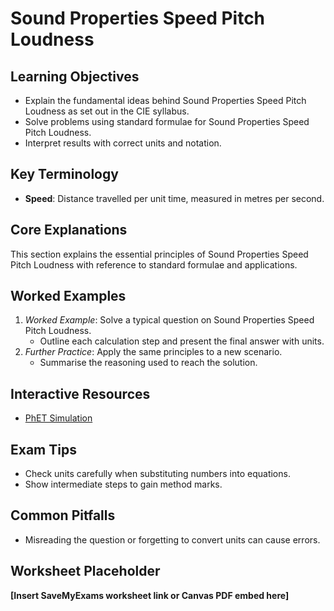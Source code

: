 # Sound Properties Speed Pitch Loudness

## Learning Objectives
- Explain the fundamental ideas behind Sound Properties Speed Pitch Loudness as set out in the CIE syllabus.
- Solve problems using standard formulae for Sound Properties Speed Pitch Loudness.
- Interpret results with correct units and notation.

## Key Terminology
- **Speed**: Distance travelled per unit time, measured in metres per second.

## Core Explanations
This section explains the essential principles of Sound Properties Speed Pitch Loudness with reference to standard formulae and applications.

## Worked Examples
1. *Worked Example*: Solve a typical question on Sound Properties Speed Pitch Loudness.
   - Outline each calculation step and present the final answer with units.
2. *Further Practice*: Apply the same principles to a new scenario.
   - Summarise the reasoning used to reach the solution.

## Interactive Resources
- [PhET Simulation](https://phet.colorado.edu/)

## Exam Tips
- Check units carefully when substituting numbers into equations.
- Show intermediate steps to gain method marks.

## Common Pitfalls
- Misreading the question or forgetting to convert units can cause errors.

## Worksheet Placeholder
**[Insert SaveMyExams worksheet link or Canvas PDF embed here]**
